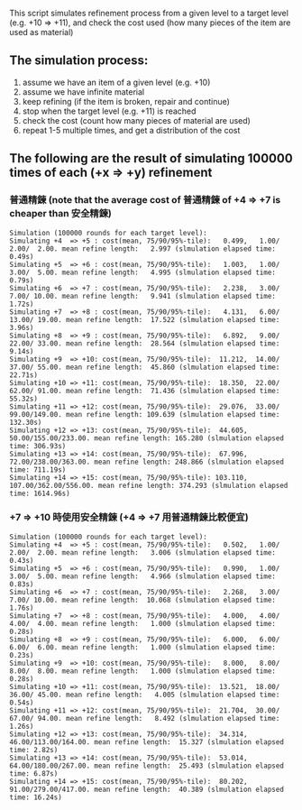 This script simulates refinement process from a given level to a target level (e.g. +10 => +11),
and check the cost used (how many pieces of the item are used as material)

## The simulation process:

1. assume we have an item of a given level (e.g. +10)
2. assume we have infinite material
3. keep refining (if the item is broken, repair and continue)
4. stop when the target level (e.g. +11) is reached
5. check the cost (count how many pieces of material are used)
6. repeat 1-5 multiple times, and get a distribution of the cost

## The following are the result of simulating 100000 times of each (+x => +y) refinement

### 普通精鍊 (note that the average cost of 普通精鍊 of +4 => +7 is cheaper than 安全精鍊)

```
Simulation (100000 rounds for each target level):
Simulating +4  => +5 : cost(mean, 75/90/95%-tile):   0.499,   1.00/  2.00/  2.00. mean refine length:   2.997 (slmulation elapsed time: 0.49s)
Simulating +5  => +6 : cost(mean, 75/90/95%-tile):   1.003,   1.00/  3.00/  5.00. mean refine length:   4.995 (slmulation elapsed time: 0.79s)
Simulating +6  => +7 : cost(mean, 75/90/95%-tile):   2.238,   3.00/  7.00/ 10.00. mean refine length:   9.941 (slmulation elapsed time: 1.72s)
Simulating +7  => +8 : cost(mean, 75/90/95%-tile):   4.131,   6.00/ 13.00/ 19.00. mean refine length:  17.522 (slmulation elapsed time: 3.96s)
Simulating +8  => +9 : cost(mean, 75/90/95%-tile):   6.892,   9.00/ 22.00/ 33.00. mean refine length:  28.564 (slmulation elapsed time: 9.14s)
Simulating +9  => +10: cost(mean, 75/90/95%-tile):  11.212,  14.00/ 37.00/ 55.00. mean refine length:  45.860 (slmulation elapsed time: 22.71s)
Simulating +10 => +11: cost(mean, 75/90/95%-tile):  18.350,  22.00/ 62.00/ 91.00. mean refine length:  71.436 (slmulation elapsed time: 55.32s)
Simulating +11 => +12: cost(mean, 75/90/95%-tile):  29.076,  33.00/ 99.00/149.00. mean refine length: 109.639 (slmulation elapsed time: 132.30s)
Simulating +12 => +13: cost(mean, 75/90/95%-tile):  44.605,  50.00/155.00/233.00. mean refine length: 165.280 (slmulation elapsed time: 306.93s)
Simulating +13 => +14: cost(mean, 75/90/95%-tile):  67.996,  72.00/238.00/363.00. mean refine length: 248.866 (slmulation elapsed time: 711.19s)
Simulating +14 => +15: cost(mean, 75/90/95%-tile): 103.110, 107.00/362.00/556.00. mean refine length: 374.293 (slmulation elapsed time: 1614.96s)
```

### +7 => +10 時使用安全精鍊 (+4 => +7 用普通精鍊比較便宜)

```
Simulation (100000 rounds for each target level):
Simulating +4  => +5 : cost(mean, 75/90/95%-tile):   0.502,   1.00/  2.00/  2.00. mean refine length:   3.006 (slmulation elapsed time: 0.43s)
Simulating +5  => +6 : cost(mean, 75/90/95%-tile):   0.990,   1.00/  3.00/  5.00. mean refine length:   4.966 (slmulation elapsed time: 0.83s)
Simulating +6  => +7 : cost(mean, 75/90/95%-tile):   2.268,   3.00/  7.00/ 10.00. mean refine length:  10.068 (slmulation elapsed time: 1.76s)
Simulating +7  => +8 : cost(mean, 75/90/95%-tile):   4.000,   4.00/  4.00/  4.00. mean refine length:   1.000 (slmulation elapsed time: 0.28s)
Simulating +8  => +9 : cost(mean, 75/90/95%-tile):   6.000,   6.00/  6.00/  6.00. mean refine length:   1.000 (slmulation elapsed time: 0.23s)
Simulating +9  => +10: cost(mean, 75/90/95%-tile):   8.000,   8.00/  8.00/  8.00. mean refine length:   1.000 (slmulation elapsed time: 0.28s)
Simulating +10 => +11: cost(mean, 75/90/95%-tile):  13.521,  18.00/ 36.00/ 45.00. mean refine length:   4.005 (slmulation elapsed time: 0.54s)
Simulating +11 => +12: cost(mean, 75/90/95%-tile):  21.704,  30.00/ 67.00/ 94.00. mean refine length:   8.492 (slmulation elapsed time: 1.26s)
Simulating +12 => +13: cost(mean, 75/90/95%-tile):  34.314,  46.00/113.00/164.00. mean refine length:  15.327 (slmulation elapsed time: 2.82s)
Simulating +13 => +14: cost(mean, 75/90/95%-tile):  53.014,  64.00/180.00/267.00. mean refine length:  25.493 (slmulation elapsed time: 6.87s)
Simulating +14 => +15: cost(mean, 75/90/95%-tile):  80.202,  91.00/279.00/417.00. mean refine length:  40.389 (slmulation elapsed time: 16.24s)
```

